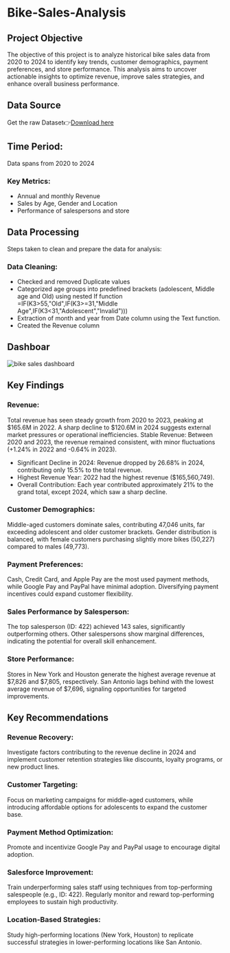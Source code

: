 # Bike-Sales-Analysis
## Project Objective
The objective of this project is to analyze historical bike sales data from 2020 to 2024 to identify key trends, customer demographics, payment preferences, and store performance. This analysis aims to uncover actionable insights to optimize revenue, improve sales strategies, and enhance overall business performance.

## Data Source
Get the raw Dataset👉[Download here](https://www.kaggle.com/datasets/jayavarman/bike-sales-data-of-100k)

## Time Period:
Data spans from 2020 to 2024


### Key Metrics:
- Annual and monthly Revenue
- Sales by Age, Gender and Location
- Performance of salespersons and store


## Data Processing
Steps taken to clean and prepare the data for analysis:

### Data Cleaning:

- Checked and removed Duplicate values
- Categorized age groups into predefined brackets (adolescent, Middle age and Old) using nested If function =IF(K3>55,"Old",IF(K3>=31,"Middle Age",IF(K3<31,"Adolescent","Invalid")))
- Extraction of month and year from Date column using the Text function.
- Created the Revenue column


## Dashboar

![bike sales dashboard](https://github.com/user-attachments/assets/ea620933-885f-4816-9c00-8f5dcae5a151)

## Key Findings

### Revenue:
Total revenue has seen steady growth from 2020 to 2023, peaking at $165.6M in 2022.
A sharp decline to $120.6M in 2024 suggests external market pressures or operational inefficiencies.
Stable Revenue: Between 2020 and 2023, the revenue remained consistent, with minor fluctuations (+1.24% in 2022 and -0.64% in 2023).
- Significant Decline in 2024: Revenue dropped by 26.68% in 2024, contributing only 15.5% to the total revenue.
- Highest Revenue Year: 2022 had the highest revenue ($165,560,749).
- Overall Contribution: Each year contributed approximately 21% to the grand total, except 2024, which saw a sharp decline.

### Customer Demographics:
Middle-aged customers dominate sales, contributing 47,046 units, far exceeding adolescent and older customer brackets.
Gender distribution is balanced, with female customers purchasing slightly more bikes (50,227) compared to males (49,773).
### Payment Preferences:
Cash, Credit Card, and Apple Pay are the most used payment methods, while Google Pay and PayPal have minimal adoption. Diversifying payment incentives could expand customer flexibility.
### Sales Performance by Salesperson:
The top salesperson (ID: 422) achieved 143 sales, significantly outperforming others.
Other salespersons show marginal differences, indicating the potential for overall skill enhancement.
### Store Performance:
Stores in New York and Houston generate the highest average revenue at $7,826 and $7,805, respectively.
San Antonio lags behind with the lowest average revenue of $7,696, signaling opportunities for targeted improvements.

## Key Recommendations

### Revenue Recovery:
Investigate factors contributing to the revenue decline in 2024 and implement customer retention strategies like discounts, loyalty programs, or new product lines.
### Customer Targeting:
Focus on marketing campaigns for middle-aged customers, while introducing affordable options for adolescents to expand the customer base.
### Payment Method Optimization:
Promote and incentivize Google Pay and PayPal usage to encourage digital adoption.
### Salesforce Improvement:
Train underperforming sales staff using techniques from top-performing salespeople (e.g., ID: 422).
Regularly monitor and reward top-performing employees to sustain high productivity.
### Location-Based Strategies:
Study high-performing locations (New York, Houston) to replicate successful strategies in lower-performing locations like San Antonio.




